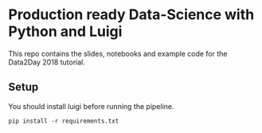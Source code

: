 # Production ready Data-Science with Python and Luigi 

This repo contains the slides, notebooks and example code for the Data2Day 2018 tutorial.

## Setup

You should install luigi before running the pipeline.

```
pip install -r requirements.txt
```
